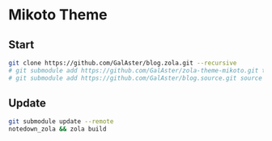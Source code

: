 # Mikoto Theme



## Start

```sh
git clone https://github.com/GalAster/blog.zola.git --recursive
# git submodule add https://github.com/GalAster/zola-theme-mikoto.git themes/mikoto
# git submodule add https://github.com/GalAster/blog.source.git source
```

## Update

```sh
git submodule update --remote
notedown_zola && zola build
```

